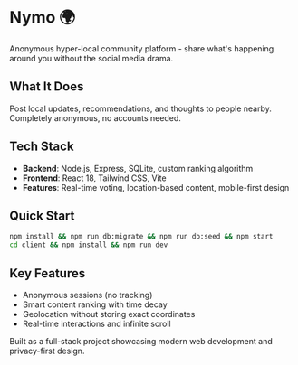 # Nymo 🌍

Anonymous hyper-local community platform - share what's happening around you without the social media drama.

## What It Does
Post local updates, recommendations, and thoughts to people nearby. Completely anonymous, no accounts needed.

## Tech Stack
- **Backend**: Node.js, Express, SQLite, custom ranking algorithm
- **Frontend**: React 18, Tailwind CSS, Vite
- **Features**: Real-time voting, location-based content, mobile-first design

## Quick Start
```bash
npm install && npm run db:migrate && npm run db:seed && npm start
cd client && npm install && npm run dev
```

## Key Features
- Anonymous sessions (no tracking)
- Smart content ranking with time decay  
- Geolocation without storing exact coordinates
- Real-time interactions and infinite scroll

Built as a full-stack project showcasing modern web development and privacy-first design.
